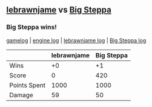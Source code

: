 ## [lebrawnjame](<../../lebrawnjame/README.md>) vs [Big Steppa](<../../Big Steppa/README.md>)
### Big Steppa wins!

[gamelog](<gamelog.json>) | [engine log](<engine>) | [lebrawnjame log](<lebrawnjame>) | [Big Steppa log](<Big Steppa>)

|              | lebrawnjame | Big Steppa |
| ------------ | ----------- | ---------- |
| Wins         |          +0 |         +1 |
| Score        |           0 |        420 |
| Points Spent |        1000 |       1000 |
| Damage       |          59 |         50 |
